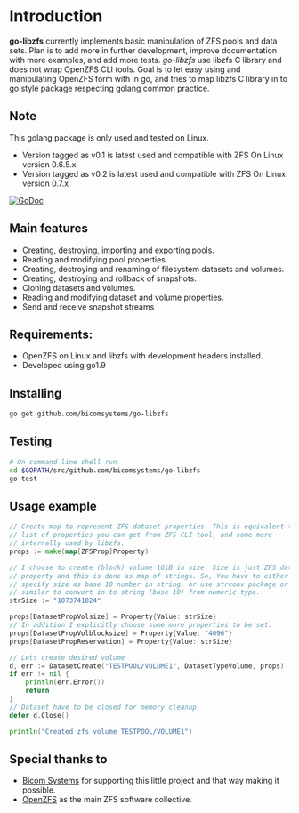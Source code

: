 # Introduction

**go-libzfs** currently implements basic manipulation of ZFS pools and data sets. Plan is to add more in further development, improve documentation with more examples, and add more tests. _go-libzfs_ use libzfs C library and does not wrap OpenZFS CLI tools. Goal is to let easy using and manipulating OpenZFS form with in go, and tries to map libzfs C library in to go style package respecting golang common practice.

## Note
This golang package is only used and tested on Linux.

- Version tagged as v0.1 is latest used and compatible with ZFS On Linux version 0.6.5.x
- Version tagged as v0.2 is latest used and compatible with ZFS On Linux version 0.7.x

[![GoDoc](https://godoc.org/github.com/bicomsystems/go-libzfs?status.svg)](https://godoc.org/github.com/bicomsystems/go-libzfs)

## Main features

- Creating, destroying, importing and exporting pools.
- Reading and modifying pool properties.
- Creating, destroying and renaming of filesystem datasets and volumes.
- Creating, destroying and rollback of snapshots.
- Cloning datasets and volumes.
- Reading and modifying dataset and volume properties.
- Send and receive snapshot streams


## Requirements:

- OpenZFS on Linux and libzfs with development headers installed.
- Developed using go1.9

## Installing

```sh
go get github.com/bicomsystems/go-libzfs
```

## Testing

```sh
# On command line shell run
cd $GOPATH/src/github.com/bicomsystems/go-libzfs
go test
```

## Usage example

```go
// Create map to represent ZFS dataset properties. This is equivalent to
// list of properties you can get from ZFS CLI tool, and some more
// internally used by libzfs.
props := make(map[ZFSProp]Property)

// I choose to create (block) volume 1GiB in size. Size is just ZFS dataset
// property and this is done as map of strings. So, You have to either
// specify size as base 10 number in string, or use strconv package or
// similar to convert in to string (base 10) from numeric type.
strSize := "1073741824"

props[DatasetPropVolsize] = Property{Value: strSize}
// In addition I explicitly choose some more properties to be set.
props[DatasetPropVolblocksize] = Property{Value: "4096"}
props[DatasetPropReservation] = Property{Value: strSize}

// Lets create desired volume
d, err := DatasetCreate("TESTPOOL/VOLUME1", DatasetTypeVolume, props)
if err != nil {
	println(err.Error())
	return
}
// Dataset have to be closed for memory cleanup
defer d.Close()

println("Created zfs volume TESTPOOL/VOLUME1")
```

## Special thanks to

- [Bicom Systems](http://www.bicomsystems.com) for supporting this little project and that way making it possible.
- [OpenZFS](http://open-zfs.org) as the main ZFS software collective.